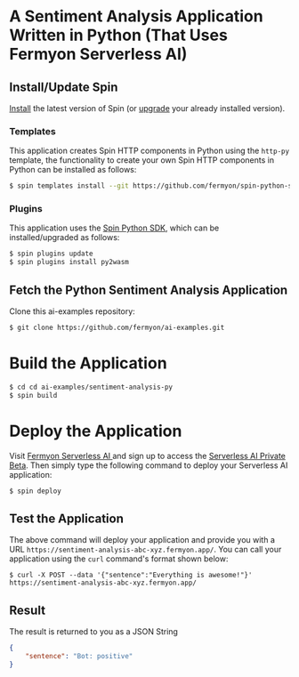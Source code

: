 # A Sentiment Analysis Application Written in Python (That Uses Fermyon Serverless AI)

## Install/Update Spin

[Install](https://developer.fermyon.com/spin/install) the latest version of Spin (or [upgrade](https://developer.fermyon.com/spin/upgrade) your already installed version).

### Templates

This application creates Spin HTTP components in Python using the `http-py` template, the functionality to create your own Spin HTTP components in Python can be installed as follows:

```bash
$ spin templates install --git https://github.com/fermyon/spin-python-sdk --upgrade
```

### Plugins

This application uses the [Spin Python SDK](https://github.com/fermyon/spin-python-sdk), which can be installed/upgraded as follows:

```bash
$ spin plugins update
$ spin plugins install py2wasm
```

## Fetch the Python Sentiment Analysis Application

Clone this ai-examples repository:

```bash
$ git clone https://github.com/fermyon/ai-examples.git
```

# Build the Application

```bash
$ cd cd ai-examples/sentiment-analysis-py
$ spin build
```

# Deploy the Application

Visit [Fermyon Serverless AI ](https://www.fermyon.com/serverless-ai) and sign up to access the [Serverless AI Private Beta](https://developer.fermyon.com/cloud/serverless-ai). Then simply type the following command to deploy your Serverless AI application:

```bash
$ spin deploy
```

## Test the Application

The above command will deploy your application and provide you with a URL `https://sentiment-analysis-abc-xyz.fermyon.app/`. You can call your application using the `curl` command's format shown below:

```
$ curl -X POST --data '{"sentence":"Everything is awesome!"}' https://sentiment-analysis-abc-xyz.fermyon.app/
```

## Result

The result is returned to you as a JSON String

```json
{
    "sentence": "Bot: positive"
}
```



